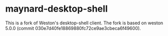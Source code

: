 # maynard-desktop-shell

This is a fork of Weston's desktop-shell client. The fork is based on
weston 5.0.0 (commit 030e7d40fe18869880fc72ce9ae3cbeca6f49600).

